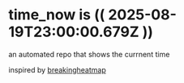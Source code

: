# time_now is (( 2025-08-19T23:00:00.679Z ))

an automated repo that shows the currnent time

inspired by [breakingheatmap](https://github.com/breakingheatmap/breakingheatmap)